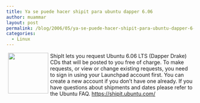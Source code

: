 ```yaml
---
title: Ya se puede hacer shipit para ubuntu dapper 6.06
author: muammar
layout: post
permalink: /blog/2006/05/ya-se-puede-hacer-shipit-para-ubuntu-dapper-6-06/
categories:
  - Linux
---
```

<img width='108' height='110' style="float: left; border: 0px; padding-left: 5px; padding-right: 5px;" src="/uploads/pics/ubuntu_small.serendipityThumb.png" alt="" />  
ShipIt lets you request Ubuntu 6.06 LTS (Dapper Drake) CDs that will be posted to you free of charge.  
To make requests, or view or change existing requests, you need to sign in using your Launchpad account first.  
You can create a new account if you don&#8217;t have one already.  
If you have questions about shipments and dates please refer to the Ubuntu FAQ.  
<a href="https://shipit.ubuntu.com/" target=blank" >https://shipit.ubuntu.com/</a>